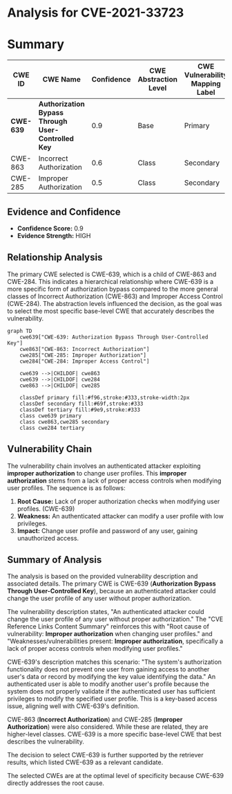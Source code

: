 # Analysis for CVE-2021-33723

# Summary
| CWE ID | CWE Name | Confidence | CWE Abstraction Level | CWE Vulnerability Mapping Label | CWE-Vulnerability Mapping Notes |
|---|---|---|---|---|---|
| **CWE-639** | **Authorization Bypass Through User-Controlled Key** | 0.9 | Base | Primary | Allowed |
| CWE-863 | Incorrect Authorization | 0.6 | Class | Secondary | Allowed-with-Review |
| CWE-285 | Improper Authorization | 0.5 | Class | Secondary | Discouraged |

## Evidence and Confidence

*   **Confidence Score:** 0.9
*   **Evidence Strength:** HIGH

## Relationship Analysis
The primary CWE selected is CWE-639, which is a child of CWE-863 and CWE-284. This indicates a hierarchical relationship where CWE-639 is a more specific form of authorization bypass compared to the more general classes of Incorrect Authorization (CWE-863) and Improper Access Control (CWE-284). The abstraction levels influenced the decision, as the goal was to select the most specific base-level CWE that accurately describes the vulnerability.

```mermaid
graph TD
    cwe639["CWE-639: Authorization Bypass Through User-Controlled Key"]
    cwe863["CWE-863: Incorrect Authorization"]
    cwe285["CWE-285: Improper Authorization"]
    cwe284["CWE-284: Improper Access Control"]
    
    cwe639 -->|CHILDOF| cwe863
    cwe639 -->|CHILDOF| cwe284
    cwe863 -->|CHILDOF| cwe285
    
    classDef primary fill:#f96,stroke:#333,stroke-width:2px
    classDef secondary fill:#69f,stroke:#333
    classDef tertiary fill:#9e9,stroke:#333
    class cwe639 primary
    class cwe863,cwe285 secondary
    class cwe284 tertiary
```

## Vulnerability Chain
The vulnerability chain involves an authenticated attacker exploiting **improper authorization** to change user profiles. This **improper authorization** stems from a lack of proper access controls when modifying user profiles. The sequence is as follows:

1.  **Root Cause:** Lack of proper authorization checks when modifying user profiles. (CWE-639)
2.  **Weakness:** An authenticated attacker can modify a user profile with low privileges.
3.  **Impact:** Change user profile and password of any user, gaining unauthorized access.

## Summary of Analysis
The analysis is based on the provided vulnerability description and associated details. The primary CWE is CWE-639 (**Authorization Bypass Through User-Controlled Key**), because an authenticated attacker could change the user profile of any user without proper authorization.

The vulnerability description states, "An authenticated attacker could change the user profile of any user without proper authorization." The "CVE Reference Links Content Summary" reinforces this with "Root cause of vulnerability: **Improper authorization** when changing user profiles." and "Weaknesses/vulnerabilities present: **Improper authorization**, specifically a lack of proper access controls when modifying user profiles."

CWE-639's description matches this scenario: "The system's authorization functionality does not prevent one user from gaining access to another user's data or record by modifying the key value identifying the data." An authenticated user is able to modify another user's profile because the system does not properly validate if the authenticated user has sufficient privileges to modify the specified user profile. This is a key-based access issue, aligning well with CWE-639's definition.

CWE-863 (**Incorrect Authorization**) and CWE-285 (**Improper Authorization**) were also considered. While these are related, they are higher-level classes. CWE-639 is a more specific base-level CWE that best describes the vulnerability.

The decision to select CWE-639 is further supported by the retriever results, which listed CWE-639 as a relevant candidate.

The selected CWEs are at the optimal level of specificity because CWE-639 directly addresses the root cause.